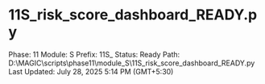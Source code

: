 # 11S_risk_score_dashboard_READY.py

Phase: 11
Module: S
Prefix: 11S_
Status: Ready
Path: D:\MAGIC\scripts\phase11\module_S\11S_risk_score_dashboard_READY.py
Last Updated: July 28, 2025 5:14 PM (GMT+5:30)